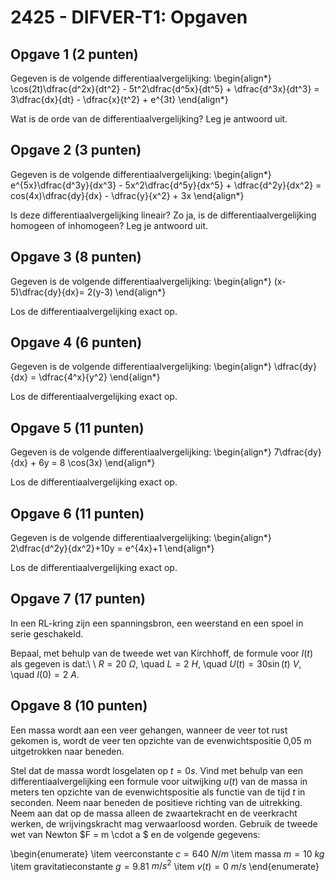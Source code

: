 # 2425 - DIFVER-T1: Opgaven

## Opgave 1 (2 punten)

Gegeven is de volgende differentiaalvergelijking:
\begin{align*}
 \cos(2t)\dfrac{d^2x}{dt^2} - 5t^2\dfrac{d^5x}{dt^5} + \dfrac{d^3x}{dt^3} = 3\dfrac{dx}{dt} - \dfrac{x}{t^2} + e^{3t}
\end{align*}

Wat is de orde van de differentiaalvergelijking? Leg je antwoord uit.

## Opgave 2 (3 punten)

 Gegeven is de volgende differentiaalvergelijking:
 \begin{align*}
  e^{5x}\dfrac{d^3y}{dx^3} - 5x^2\dfrac{d^5y}{dx^5} + \dfrac{d^2y}{dx^2} = cos(4x)\dfrac{dy}{dx} - \dfrac{y}{x^2} + 3x
 \end{align*}

Is deze differentiaalvergelijking lineair? Zo ja, is de differentiaalvergelijking homogeen of inhomogeen? Leg je antwoord uit.

## Opgave 3 (8 punten)

 Gegeven is de volgende differentiaalvergelijking:
 \begin{align*}
  (x-5)\dfrac{dy}{dx}= 2(y-3)
 \end{align*}

 Los de differentiaalvergelijking exact op.

## Opgave 4 (6 punten)

 Gegeven is de volgende differentiaalvergelijking:
 \begin{align*}
  \dfrac{dy}{dx} =  \dfrac{4^x}{y^2}
 \end{align*}

 Los de differentiaalvergelijking exact op.

## Opgave 5 (11 punten)

 Gegeven is de volgende differentiaalvergelijking:
 \begin{align*}
  7\dfrac{dy}{dx} + 6y = 8 \cos(3x)
 \end{align*}

 Los de differentiaalvergelijking exact op.  

## Opgave 6 (11 punten)

 Gegeven is de volgende differentiaalvergelijking:
 \begin{align*}
  2\dfrac{d^2y}{dx^2}+10y = e^{4x}+1
 \end{align*}

 Los de differentiaalvergelijking exact op.

## Opgave 7 (17 punten)

In een RL-kring zijn een spanningsbron, een weerstand en een spoel in serie geschakeld.

Bepaal, met behulp van de tweede wet van Kirchhoff, de formule voor $I(t)$ als gegeven is dat:\\
  \\
$R = 20$ $\Omega$, \quad $L = 2$ $H$, \quad $U (t) = 30 \sin(t)$  $V$,  \quad $I (0) = 2$ $A$.

## Opgave 8 (10 punten)

Een massa wordt aan een veer gehangen, wanneer de veer tot rust gekomen is, wordt de veer ten opzichte van de evenwichtspositie 0,05 m uitgetrokken naar beneden.

Stel dat de massa wordt losgelaten op $t = 0s$. Vind met behulp van een differentiaalvergelijking een formule voor uitwijking $u(t)$ van de massa in meters ten opzichte van de evenwichtspositie als functie van de tijd $t$ in seconden. Neem naar beneden de positieve richting van
de uitrekking. Neem aan dat op de massa alleen de zwaartekracht en de veerkracht
werken, de wrijvingskracht mag verwaarloosd worden. Gebruik de tweede wet van Newton $F = m \cdot a $ en de volgende gegevens:

\begin{enumerate}
  \item veerconstante $c = 640$ $N/m$
  \item massa $m = 10$ $kg$
  \item gravitatieconstante $g = 9.81$ $m/s^2$
  \item $v(t) = 0$ $m/s$
\end{enumerate}
